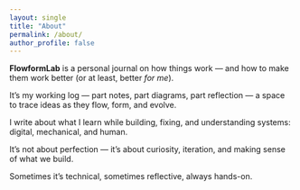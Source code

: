 ```yaml
---
layout: single
title: "About"
permalink: /about/
author_profile: false
---
```


**FlowformLab** is a personal journal on how things work — and how to make them work better (or at least, better *for me*).

It’s my working log — part notes, part diagrams, part reflection — a space to trace ideas as they flow, form, and evolve.

I write about what I learn while building, fixing, and understanding systems: digital, mechanical, and human.

It’s not about perfection — it’s about curiosity, iteration, and making sense of what we build.

Sometimes it’s technical, sometimes reflective, always hands-on.
